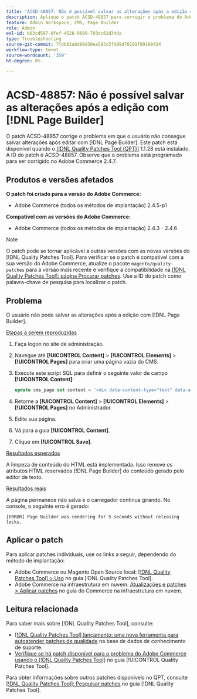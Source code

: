 ```yaml
---
title: 'ACSD-48857: Não é possível salvar as alterações após a edição com [!DNL Page Builder]'
description: Aplique o patch ACSD-48857 para corrigir o problema do Adobe Commerce em que o usuário não pode salvar alterações após editar com o  [!DNL Page Builder].
feature: Admin Workspace, CMS, Page Builder
role: Admin
exl-id: b03cd597-8fef-4528-9699-793dc61d34da
type: Troubleshooting
source-git-commit: 7fdb02a6d89d50ea593c5fd99d78101f89198424
workflow-type: tm+mt
source-wordcount: '359'
ht-degree: 0%

---
```


# ACSD-48857: Não é possível salvar as alterações após a edição com [!DNL Page Builder]

O patch ACSD-48857 corrige o problema em que o usuário não consegue salvar alterações após editar com [!DNL Page Builder]. Este patch está disponível quando o [[!DNL Quality Patches Tool (QPT)]](https://experienceleague.adobe.com/pt-br/docs/commerce-operations/tools/quality-patches-tool/quality-patches-tool-to-self-serve-quality-patches) 1.1.28 está instalado. A ID do patch é ACSD-48857. Observe que o problema está programado para ser corrigido no Adobe Commerce 2.4.7.

## Produtos e versões afetados

**O patch foi criado para a versão do Adobe Commerce:**

* Adobe Commerce (todos os métodos de implantação) 2.4.5-p1

**Compatível com as versões do Adobe Commerce:**

* Adobe Commerce (todos os métodos de implantação) 2.4.3 - 2.4.6

>[!NOTE]
>
>O patch pode se tornar aplicável a outras versões com as novas versões do [!DNL Quality Patches Tool]. Para verificar se o patch é compatível com a sua versão do Adobe Commerce, atualize o pacote `magento/quality-patches` para a versão mais recente e verifique a compatibilidade na [[!DNL Quality Patches Tool]: página Procurar patches](https://experienceleague.adobe.com/tools/commerce-quality-patches/index.html?lang=pt-BR). Use a ID do patch como palavra-chave de pesquisa para localizar o patch.

## Problema

O usuário não pode salvar as alterações após a edição com [!DNL Page Builder].

<u>Etapas a serem reproduzidas</u>

1. Faça logon no site de administração.
1. Navegue até **[!UICONTROL Content]** > **[!UICONTROL Elements]** > **[!UICONTROL Pages]** para criar uma página vazia do CMS.
1. Execute este script SQL para definir o seguinte valor de campo **[!UICONTROL Content]**:

   ```SQL
   update cms_page set content = '<div data-content-type="text" data-appearance="default" data-element="main"><h4 style="text-align: center;" contenteditable="true" data-placeholder="Edit Heading Text" data-content-type="heading" data-appearance="default" data-element="main">THE RULES</h4></div>' where page_id=8;
   ```

1. Retorne a **[!UICONTROL Content]** > **[!UICONTROL Elements]** > **[!UICONTROL Pages]** no Administrador.
1. Edite sua página.
1. Vá para a guia **[!UICONTROL Content]**.
1. Clique em **[!UICONTROL Save]**.

<u>Resultados esperados</u>

A limpeza de conteúdo do HTML está implementada. Isso remove os atributos HTML reservados [!DNL Page Builder] do conteúdo gerado pelo editor de texto.

<u>Resultados reais</u>

A página permanece não salva e o carregador continua girando. No console, o seguinte erro é gerado:

```
[ERROR] Page Builder was rendering for 5 seconds without releasing locks.
```

## Aplicar o patch

Para aplicar patches individuais, use os links a seguir, dependendo do método de implantação:

* Adobe Commerce ou Magento Open Source local: [[!DNL Quality Patches Tool] > Uso](/help/tools/quality-patches-tool/usage.md) no guia [!DNL Quality Patches Tool].
* Adobe Commerce na infraestrutura em nuvem: [Atualizações e patches > Aplicar patches](https://experienceleague.adobe.com/docs/commerce-cloud-service/user-guide/develop/upgrade/apply-patches.html?lang=pt-BR) no guia do Commerce na infraestrutura em nuvem.

## Leitura relacionada

Para saber mais sobre [!DNL Quality Patches Tool], consulte:

* [[!DNL Quality Patches Tool] lançamento: uma nova ferramenta para autoatender patches de qualidade](https://experienceleague.adobe.com/pt-br/docs/commerce-operations/tools/quality-patches-tool/quality-patches-tool-to-self-serve-quality-patches) na base de dados de conhecimento de suporte.
* [Verifique se há patch disponível para o problema do Adobe Commerce usando o  [!DNL Quality Patches Tool]](/help/tools/quality-patches-tool/patches-available-in-qpt/check-patch-for-magento-issue-with-magento-quality-patches.md) no guia [!UICONTROL Quality Patches Tool].


Para obter informações sobre outros patches disponíveis no QPT, consulte [[!DNL Quality Patches Tool]: Pesquisar patches](https://experienceleague.adobe.com/tools/commerce-quality-patches/index.html?lang=pt-BR) no guia [!DNL Quality Patches Tool].
